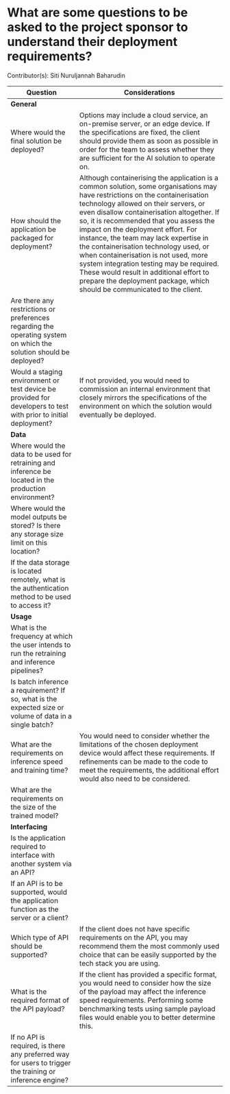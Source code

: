 # What are some questions to be asked to the project sponsor to understand their deployment requirements?

Contributor(s): Siti Nuruljannah Baharudin

| Question | Considerations |
|---|---|
| **General** |  |
| Where would the final solution be deployed? | Options may include a cloud service, an on-premise server, or an edge device. If the specifications are fixed, the client should provide them as soon as possible in order for the team to assess whether they are sufficient for the AI solution to operate on. |
| How should the application be packaged for deployment? | Although containerising the application is a common solution, some organisations may have restrictions on the containerisation technology allowed on their servers, or even disallow containerisation altogether. If so, it is recommended that you assess the impact on the deployment effort. For instance, the team may lack expertise in the containerisation technology used, or when containerisation is not used, more system integration testing may be required. These would result in additional effort to prepare the deployment package, which should be communicated to the client. |
| Are there any restrictions or preferences regarding the operating system on which the solution should be deployed? |  |
| Would a staging environment or test device be provided for developers to test with prior to initial deployment? | If not provided, you would need to commission an internal environment that closely mirrors the specifications of the environment on which the solution would eventually be deployed. |
| **Data** |  |
| Where would the data to be used for retraining and inference be located in the production environment? |  |
| Where would the model outputs be stored? Is there any storage size limit on this location? |  |
| If the data storage is located remotely, what is the authentication method to be used to access it? |  |
| **Usage** |  |
| What is the frequency at which the user intends to run the retraining and inference pipelines? |  |
| Is batch inference a requirement? If so, what is the expected size or volume of data in a single batch? |  |
| What are the requirements on inference speed and training time? | You would need to consider whether the limitations of the chosen deployment device would affect these requirements. If refinements can be made to the code to meet the requirements, the additional effort would also need to be considered. |
| What are the requirements on the size of the trained model? |  |
| **Interfacing** |  |
| Is the application required to interface with another system via an API? |  |
| If an API is to be supported, would the application function as the server or a client? |  |
| Which type of API should be supported? | If the client does not have specific requirements on the API, you may recommend them the most commonly used choice that can be easily supported by the tech stack you are using. |
| What is the required format of the API payload? | If the client has provided a specific format, you would need to consider how the size of the payload may affect the inference speed requirements. Performing some benchmarking tests using sample payload files would enable you to better determine this. |
| If no API is required, is there any preferred way for users to trigger the training or inference engine? |  |
